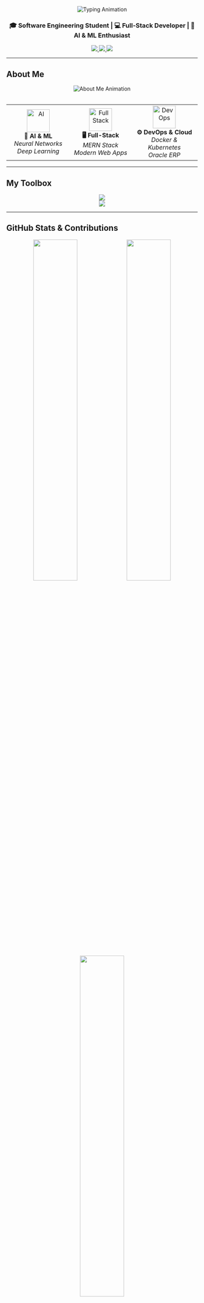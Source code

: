 <!-- BANNER / TYPING ANIMATION -->
<p align="center">
  <img src="https://readme-typing-svg.demolab.com?font=JetBrains+Mono&size=24&duration=2500&pause=1000&color=00BFFF&center=true&vCenter=true&width=1000&height=40&lines=Hi+%F0%9F%91%8B+I'm+Muhammad+Ahmad+%7C+Software+Engineer;MERN+Stack+%7C+AI+%7C+DevOps+%7C+Cloud;Building+Innovative+and+Impactful+Solutions!" alt="Typing Animation" />
</p>


<h3 align="center">🎓 Software Engineering Student | 💻 Full-Stack Developer | 🤖 AI & ML Enthusiast</h3>

<p align="center">
  <a href="https://www.linkedin.com/in/muhammad-ahmad-a638a32a9/">
    <img src="https://img.shields.io/badge/LinkedIn-Connect-blue?logo=linkedin" />
  </a>
  <a href="https://github.com/MuhammadAhmadFarooq">
    <img src="https://img.shields.io/badge/GitHub-Follow-black?logo=github" />
  </a>
  <a href="mailto:ahmadfarooq9123@gmail.com">
    <img src="https://img.shields.io/badge/Email-ahmadfarooq9123@gmail.com-red?logo=gmail" />
  </a>
</p>

---

## About Me

<div align="center">
  <img src="https://readme-typing-svg.demolab.com?font=JetBrains+Mono&size=20&duration=3000&pause=1000&color=61DAFB&center=true&vCenter=true&width=800&height=50&lines=Passionate+Software+Engineering+Student+%F0%9F%87%B5%F0%9F%87%B0;Building+Powerful+%26+Scalable+Digital+Systems;Innovating+the+Future+with+Code+%F0%9F%9A%80" alt="About Me Animation" />
</div>

<br/>

<table align="center">
  <tr>
    <td align="center" width="250">
      <img src="https://media.giphy.com/media/coxQHKASG60HrHtvkt/giphy.gif" width="60" height="60" alt="AI"/>
      <br><strong>🧠 AI & ML</strong>
      <br><em>Neural Networks</em>
      <br><em>Deep Learning</em>
    </td>
    <td align="center" width="250">
      <img src="https://cdn.jsdelivr.net/gh/devicons/devicon/icons/react/react-original.svg" width="60" height="60" alt="Full Stack"/>
      <br><strong>🖥️ Full-Stack</strong>
      <br><em>MERN Stack</em>
      <br><em>Modern Web Apps</em>
    </td>
    <td align="center" width="250">
      <img src="https://cdn.jsdelivr.net/gh/devicons/devicon/icons/docker/docker-original.svg" width="60" height="60" alt="DevOps"/>
      <br><strong>⚙️ DevOps & Cloud</strong>
      <br><em>Docker & Kubernetes</em>
      <br><em>Oracle ERP</em>
    </td>
  </tr>
</table>


---

## My Toolbox

<p align="center">
  <img src="https://skillicons.dev/icons?i=js,ts,react,nodejs,express,mongodb,python,java,cpp,bash,html,css,sql" />
  <br />
  <img src="https://skillicons.dev/icons?i=docker,kubernetes,github,git,figma,linux" />
</p>

---

## GitHub Stats & Contributions

<p align="center">
  <img src="https://github-readme-stats.vercel.app/api?username=MuhammadAhmadFarooq&show_icons=true&theme=react&hide_border=true&count_private=true&include_all_commits=true" width="48%" />
  <img src="https://github-readme-streak-stats.herokuapp.com?user=MuhammadAhmadFarooq&theme=react&hide_border=true" width="48%" />
</p>

<p align="center">
  <img src="https://github-readme-stats.vercel.app/api/top-langs/?username=MuhammadAhmadFarooq&layout=compact&theme=react&hide_border=true" width="48%" />
</p>

---

## Featured Projects

<!-- Row 1 -->
<div align="center" style="display: flex; justify-content: center; flex-wrap: wrap; gap: 20px;">

  <!-- MazeAI -->
  <a href="https://github.com/MuhammadAhmadFarooq/MazeAI-Intelligent-Maze-Solver" title="MazeAI - Intelligent Maze Solver">
    <img src="https://github-readme-stats.vercel.app/api/pin/?username=MuhammadAhmadFarooq&repo=MazeAI-Intelligent-Maze-Solver&theme=react&border_color=61dafb&border_radius=10" height="150"/>
  </a>

  <!-- Neural Stock Predictor -->
  <a href="https://github.com/MuhammadAhmadFarooq/Neural-Network-Based-Stock-Market-Predictor" title="Neural Network Stock Predictor">
    <img src="https://github-readme-stats.vercel.app/api/pin/?username=MuhammadAhmadFarooq&repo=Neural-Network-Based-Stock-Market-Predictor&theme=react&border_color=61dafb&border_radius=10" height="150"/>
  </a>

</div><br/>

<!-- Row 2 -->
<div align="center" style="display: flex; justify-content: center; flex-wrap: wrap; gap: 20px;">

  <!-- Weather Dashboard -->
  <a href="https://github.com/MuhammadAhmadFarooq/my-weather-dashboard" title="Weather Dashboard + Gemini Chatbot">
    <img src="https://github-readme-stats.vercel.app/api/pin/?username=MuhammadAhmadFarooq&repo=my-weather-dashboard&theme=react&border_color=61dafb&border_radius=10" height="150"/>
  </a>

  <!-- PFMS -->
  <a href="https://github.com/MuhammadAhmadFarooq/PFMS-MERN" title="Poultry Farm Management System">
    <img src="https://github-readme-stats.vercel.app/api/pin/?username=MuhammadAhmadFarooq&repo=PFMS-MERN&theme=react&border_color=61dafb&border_radius=10" height="150"/>
  </a>

</div><br/>

<!-- Row 3 (centered single card) -->
<div align="center">
  <a href="https://github.com/MuhammadAhmadFarooq/Pharmacy-Managment-System" title="Pharmacy Management System">
    <img src="https://github-readme-stats.vercel.app/api/pin/?username=MuhammadAhmadFarooq&repo=Pharmacy-Managment-System&theme=react&border_color=61dafb&border_radius=10" height="150"/>
  </a>
</div>


---

## Current Focus

<div align="center">
  <img src="https://readme-typing-svg.demolab.com?font=JetBrains+Mono&size=18&duration=2500&pause=1000&color=FFD700&center=true&vCenter=true&width=700&height=40&lines=Currently+Exploring+%26+Building...;Innovation+Never+Stops+%F0%9F%9A%80" alt="Current Focus Animation" />
</div>

<br/>

<table align="center">
  <tr>
    <td align="center" width="300">
      <img src="https://media.giphy.com/media/l46Cy1rHbQ92uuLXa/giphy.gif" width="80" height="80" alt="Cloud"/>
      <br/>
      <h3>☁️ Cloud & ERP</h3>
      <p><em>Oracle Cloud ERP & consulting systems</em></p>
      <img />
    </td>
    <td align="center" width="300">
      <img src="https://media.giphy.com/media/kH1DBkPNyZPOk0BxrM/giphy.gif" width="80" height="80" alt="DevOps"/>
      <br/>
      <h3>⚙️ DevOps Scaling</h3>
      <p><em>Kubernetes & containerization</em></p>
      <img  />
    </td>
  </tr>
  <tr>
    <td align="center" width="300">
      <img src="https://media.giphy.com/media/LaVp0AyqR5bGsC5Cbm/giphy.gif" width="80" height="80" alt="AI"/>
      <br/>
      <h3>🧠 NLP & LLM</h3>
      <p><em>API integrations & AI systems</em></p>
      <img  />
    </td>
    <td align="center" width="300">
  <img src="https://media.giphy.com/media/QssGEmpkyEOhBCb7e1/giphy.gif" width="50" alt="Rocket"/>
  <br/>
  <h3>🛠️ React + SEO SSR</h3>
  <p><em>Building complex UIs with modern frameworks</em></p>
      <img />
    </td>
  </tr>
</table>


---

<p align="center">
  <img src="https://komarev.com/ghpvc/?username=MuhammadAhmadFarooq&label=Visitors&color=0e75b6&style=flat" alt="profile views" />
</p>

<p align="center">🧠 “Learning never exhausts the mind.” – Leonardo da Vinci</p>
